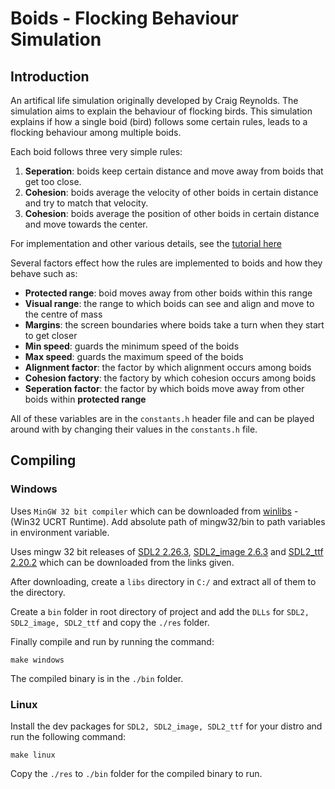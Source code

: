 # Boids - Flocking Behaviour Simulation

## Introduction
An artifical life simulation originally developed by Craig Reynolds. The simulation aims to explain the behaviour of flocking birds. This simulation explains if how a single boid (bird) follows some certain rules, leads to a flocking behaviour among multiple boids.

Each boid follows three very simple rules:

1. **Seperation**: boids keep certain distance and move away from boids that get too close.
2. **Cohesion**: boids average the velocity of other boids in certain distance and try to match that velocity.
3. **Cohesion**: boids average the position of other boids in certain distance and move towards the center.

For implementation and other various details, see the [tutorial here](https://vanhunteradams.com/Boids/Boids.html)

Several factors effect how the rules are implemented to boids and how they behave such as:

- **Protected range**: boid moves away from other boids within this range
- **Visual range**: the range to which boids can see and align and move to the centre of mass
- **Margins**: the screen boundaries where boids take a turn when they start to get closer
- **Min speed**: guards the minimum speed of the boids
- **Max speed**: guards the maximum speed of the boids
- **Alignment factor**: the factor by which alignment occurs among boids
- **Cohesion factory**: the factory by which cohesion occurs among boids
- **Seperation factor**: the factor by which boids move away from other boids within **protected range**

All of these variables are in the ```constants.h``` header file and can be played around with by changing their values in the ```constants.h``` file.

## Compiling

### Windows

Uses ```MinGW 32 bit compiler``` which can be downloaded from [winlibs](https://winlibs.com/) - (Win32 UCRT Runtime). Add absolute path of mingw32/bin to path variables in environment variable.

Uses mingw 32 bit releases of [SDL2 2.26.3](https://github.com/libsdl-org/SDL/releases/tag/release-2.26.3), [SDL2_image 2.6.3](https://github.com/libsdl-org/SDL_image/releases/download/release-2.6.3/SDL2_image-devel-2.6.3-mingw.zip) and [SDL2_ttf 2.20.2](https://github.com/libsdl-org/SDL_ttf/releases/download/release-2.20.2/SDL2_ttf-devel-2.20.2-mingw.zip) which can be downloaded from the links given.

After downloading, create a ```libs``` directory in ```C:/``` and extract all of them to the directory.

Create a ```bin``` folder in root directory of project and add the ```DLLs``` for ```SDL2, SDL2_image, SDL2_ttf``` and copy the ```./res``` folder.

Finally compile and run by running the command:

```make windows```

The compiled binary is in the ```./bin``` folder. 

### Linux

Install the dev packages for ```SDL2, SDL2_image, SDL2_ttf``` for your distro and run the following command:

```make linux```

Copy the ```./res``` to ```./bin``` folder for the compiled binary to run.